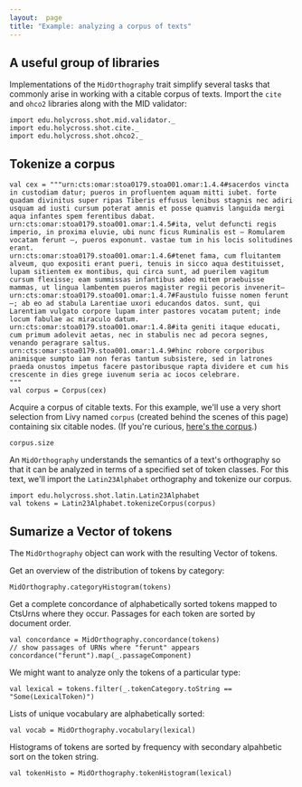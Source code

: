 ```yaml
---
layout:  page
title: "Example: analyzing a corpus of texts"
---
```



##  A useful group of libraries

Implementations of the `MidOrthography` trait simplify several tasks that commonly arise in working with a citable corpus of texts.  Import the `cite` and `ohco2` libraries along with the MID validator:


```tut:silent
import edu.holycross.shot.mid.validator._
import edu.holycross.shot.cite._
import edu.holycross.shot.ohco2._
```

## Tokenize a corpus

```tut:invisible
val cex = """urn:cts:omar:stoa0179.stoa001.omar:1.4.4#sacerdos vincta in custodiam datur; pueros in profluentem aquam mitti iubet. forte quadam divinitus super ripas Tiberis effusus lenibus stagnis nec adiri usquam ad iusti cursum poterat amnis et posse quamvis languida mergi aqua infantes spem ferentibus dabat.
urn:cts:omar:stoa0179.stoa001.omar:1.4.5#ita, velut defuncti regis imperio, in proxima eluvie, ubi nunc ficus Ruminalis est — Romularem vocatam ferunt —, pueros exponunt. vastae tum in his locis solitudines erant.
urn:cts:omar:stoa0179.stoa001.omar:1.4.6#tenet fama, cum fluitantem alveum, quo expositi erant pueri, tenuis in sicco aqua destituisset, lupam sitientem ex montibus, qui circa sunt, ad puerilem vagitum cursum flexisse; eam summissas infantibus adeo mitem praebuisse mammas, ut lingua lambentem pueros magister regii pecoris invenerit—
urn:cts:omar:stoa0179.stoa001.omar:1.4.7#Faustulo fuisse nomen ferunt —; ab eo ad stabula Larentiae uxori educandos datos. sunt, qui Larentiam vulgato corpore lupam inter pastores vocatam putent; inde locum fabulae ac miraculo datum.
urn:cts:omar:stoa0179.stoa001.omar:1.4.8#ita geniti itaque educati, cum primum adolevit aetas, nec in stabulis nec ad pecora segnes, venando peragrare saltus.
urn:cts:omar:stoa0179.stoa001.omar:1.4.9#hinc robore corporibus animisque sumpto iam non feras tantum subsistere, sed in latrones praeda onustos impetus facere pastoribusque rapta dividere et cum his crescente in dies grege iuvenum seria ac iocos celebrare.
"""
val corpus = Corpus(cex)
```



Acquire a corpus of citable texts.  For this example, we'll use a very short selection from Livy named `corpus` (created behind the scenes of this page) containing six citable nodes. (If you're curious, [here's the corpus](source).)

```tut
corpus.size
```




An `MidOrthography` understands the semantics of a text's orthography so that it can be analyzed in terms of a specified set of token classes.  For this text, we'll import the `Latin23Alphabet` orthography and tokenize our corpus.


```tut:silent
import edu.holycross.shot.latin.Latin23Alphabet
val tokens = Latin23Alphabet.tokenizeCorpus(corpus)
```


## Sumarize a Vector of tokens

The `MidOrthography` object can work with the resulting Vector of tokens.


Get an overview of the distribution of tokens by category:

```tut
MidOrthography.categoryHistogram(tokens)
```


Get a complete concordance of alphabetically sorted tokens mapped to CtsUrns where they occur.  Passages for each token are sorted by document order.

```tut
val concordance = MidOrthography.concordance(tokens)
// show passages of URNs where "ferunt" appears
concordance("ferunt").map(_.passageComponent)
```


We might want to analyze only the tokens of a particular type:

```tut
val lexical = tokens.filter(_.tokenCategory.toString == "Some(LexicalToken)")
```

Lists of unique vocabulary are alphabetically sorted:

```tut
val vocab = MidOrthography.vocabulary(lexical)
```

Histograms of tokens are sorted by frequency with secondary alpahbetic sort on the token string.

```tut
val tokenHisto = MidOrthography.tokenHistogram(lexical)
```
